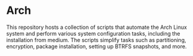# Arch

This repository hosts a collection of scripts that automate the Arch Linux system and perform various system configuration tasks, including the installation from medium. The scripts simplify tasks such as partitioning, encryption, package installation, setting up BTRFS snapshots, and more.

